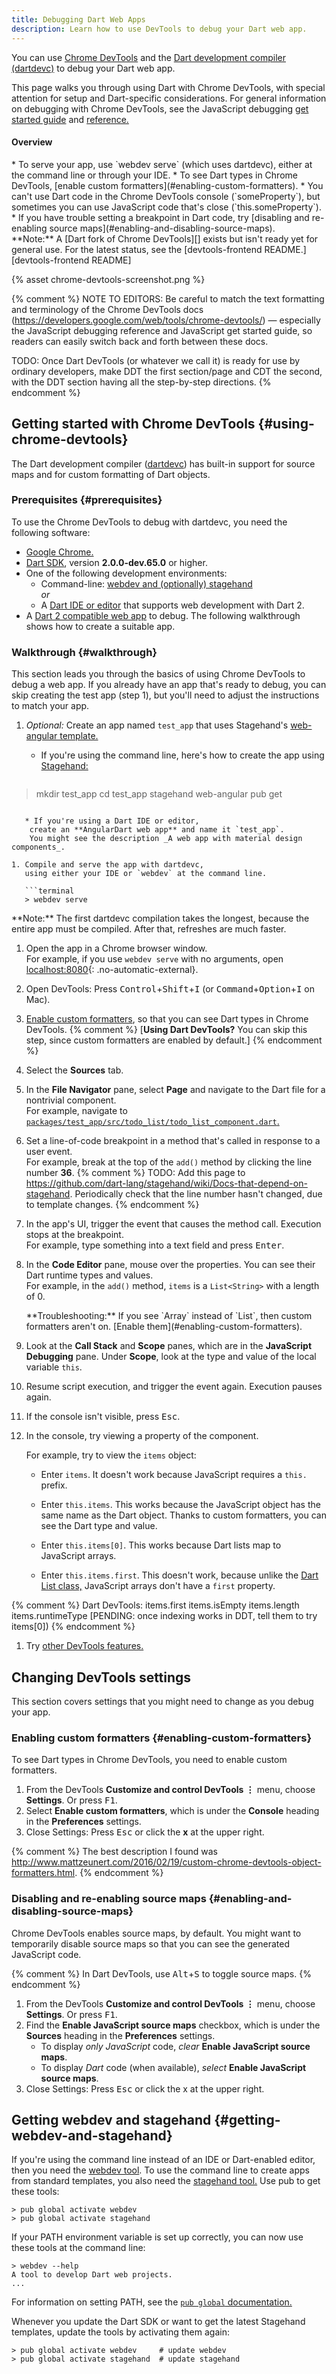 ```yaml
---
title: Debugging Dart Web Apps
description: Learn how to use DevTools to debug your Dart web app.
---
```


You can use [Chrome DevTools][] and the
[Dart development compiler (dartdevc)][dartdevc]
to debug your Dart web app.

This page walks you through using Dart with Chrome DevTools,
with special attention for setup and Dart-specific considerations.
For general information on debugging with Chrome DevTools,
see the JavaScript debugging
[get started guide][JavaScript get started guide] and
[reference.][JavaScript debugging reference]

<div class="mini-toc" markdown="1">
  <h4>Overview</h4>
  * To serve your app, use `webdev serve` (which uses dartdevc),
    either at the command line or through your IDE.
  * To see Dart types in Chrome DevTools,
    [enable custom formatters](#enabling-custom-formatters).
  * You can't use Dart code in the Chrome DevTools console (`someProperty`),
    but sometimes you can use JavaScript code that's close (`this.someProperty`).
  * If you have trouble setting a breakpoint in Dart code, try
    [disabling and re-enabling source maps](#enabling-and-disabling-source-maps).
</div>

<aside class="alert alert-info" markdown="1">
  **Note:**
  A [Dart fork of Chrome DevTools][]
  exists but isn't ready yet for general use. For the latest status, see the
  [devtools-frontend README.][devtools-frontend README]
</aside>

{% asset chrome-devtools-screenshot.png %}

{% comment %}
NOTE TO EDITORS:
Be careful to match the text formatting and terminology of the Chrome DevTools
docs (https://developers.google.com/web/tools/chrome-devtools/) — especially
the JavaScript debugging reference and JavaScript get started guide,
so readers can easily switch back and forth between these docs.

TODO:
Once Dart DevTools (or whatever we call it)
is ready for use by ordinary developers,
make DDT the first section/page and CDT the second,
with the DDT section having all the step-by-step directions.
{% endcomment %}


## Getting started with Chrome DevTools {#using-chrome-devtools}

The Dart development compiler ([dartdevc][])
has built-in support for source maps
and for custom formatting of Dart objects.


### Prerequisites {#prerequisites}

To use the Chrome DevTools to debug with dartdevc, you need the following software:

* [Google Chrome.][Google Chrome]
* [Dart SDK][], version **2.0.0-dev.65.0** or higher.
* One of the following development environments:
  * Command-line: [webdev and (optionally) stagehand](#getting-webdev-and-stagehand)  <br>_or_
  * A [Dart IDE or editor][] that supports web development with Dart 2.
* A [Dart 2 compatible web app][] to debug.
  The following walkthrough shows how to create a suitable app.


### Walkthrough {#walkthrough}

This section leads you through the basics of
using Chrome DevTools to debug a web app.
If you already have an app that's ready to debug,
you can skip creating the test app (step 1),
but you'll need to adjust the instructions to match your app.

1. _Optional:_ Create an app named `test_app` that uses Stagehand's
   [web-angular template.][web-angular template]

   * If you're using the command line, here's how to create the app
     using [Stagehand:][stagehand]

     ```terminal
> mkdir test_app
> cd test_app
> stagehand web-angular
> pub get
```

   * If you're using a Dart IDE or editor,
    create an **AngularDart web app** and name it `test_app`.
    You might see the description _A web app with material design components_.

1. Compile and serve the app with dartdevc,
   using either your IDE or `webdev` at the command line.

   ```terminal
   > webdev serve
   ```

   <aside class="alert alert-info" markdown="1">
    **Note:**
    The first dartdevc compilation takes the longest,
    because the entire app must be compiled.
    After that, refreshes are much faster.
   </aside>

1. Open the app in a Chrome browser window.
   <br>
   For example, if you use `webdev serve` with no arguments, open
   [localhost:8080](http://localhost:8080){: .no-automatic-external}.

1. Open DevTools: Press <kbd>Control</kbd>+<kbd>Shift</kbd>+<kbd>I</kbd>
   (or <kbd>Command</kbd>+<kbd>Option</kbd>+<kbd>I</kbd> on Mac).

1. [Enable custom formatters](#enabling-custom-formatters),
   so that you can see Dart types in Chrome DevTools.
   {% comment %}
   [**Using Dart DevTools?** You can skip this step,
   since custom formatters are enabled by default.]
   {% endcomment %}

1. Select the **Sources** tab.

1. In the **File Navigator** pane, select **Page** and navigate to
   the Dart file for a nontrivial component.
   <br>
   For example, navigate to
   [`packages/test_app/src/todo_list/todo_list_component.dart`.][todo_list_component.dart]

1. Set a line-of-code breakpoint in a method that's called
   in response to a user event.
   <br>
   For example, break at the top of the `add()` method
   by clicking the line number **36**.
   {% comment %}
   TODO: Add this page to
   https://github.com/dart-lang/stagehand/wiki/Docs-that-depend-on-stagehand.
   Periodically check that the line number hasn't changed,
   due to template changes.
   {% endcomment %}

1. In the app's UI, trigger the event that causes the method call.
   Execution stops at the breakpoint.
   <br>
   For example, type something into a text field and press <kbd>Enter</kbd>.

1. In the **Code Editor** pane, mouse over the properties.
   You can see their Dart runtime types and values.
   <br>
   For example, in the `add()` method,
   `items` is a `List<String>` with a length of 0.

   <aside class="alert alert-info" markdown="1">
   **Troubleshooting:**
   If you see `Array` instead of `List`,
   then custom formatters aren't on.
   [Enable them](#enabling-custom-formatters).
   </aside>

1. Look at the **Call Stack** and **Scope** panes,
   which are in the **JavaScript Debugging** pane.
   Under **Scope**, look at the type and value of the local variable `this`.

1. Resume script execution, and trigger the event again.
   Execution pauses again.

1. If the console isn't visible, press <kbd>Esc</kbd>.

1. In the console, try viewing a property of the component.
   <br>

   For example, try to view the `items` object:

   * Enter `items`.
     It doesn't work because JavaScript requires a `this.` prefix.

   * Enter `this.items`.
     This works because the JavaScript object has the same name as
     the Dart object.
     Thanks to custom formatters, you can see the Dart type and value.

   * Enter `this.items[0]`.
     This works because Dart lists map to JavaScript arrays.

   * Enter `this.items.first`.
     This doesn't work, because unlike the [Dart List class,][List]
     JavaScript arrays don't have a `first` property.

{% comment %}
Dart DevTools:
items.first
items.isEmpty
items.length
items.runtimeType
[PENDING: once indexing works in DDT, tell them to try items[0])
{% endcomment %}

1. Try [other DevTools features.][JavaScript debugging reference]


## Changing DevTools settings

This section covers settings that you might need to change
as you debug your app.


### Enabling custom formatters {#enabling-custom-formatters}

To see Dart types in Chrome DevTools, you need to enable custom formatters.

1. From the DevTools **Customize and control DevTools ⋮** menu,
   choose **Settings**. Or press <kbd>F1</kbd>.
1. Select **Enable custom formatters**,
   which is under the **Console** heading in the **Preferences** settings.
1. Close Settings: Press <kbd>Esc</kbd> or click the **x** at the upper right.

{% comment %}
The best description I found was http://www.mattzeunert.com/2016/02/19/custom-chrome-devtools-object-formatters.html.
{% endcomment %}


### Disabling and re-enabling source maps {#enabling-and-disabling-source-maps}

Chrome DevTools <!-- and Dart DevTools --> enables source maps, by default.
You might want to temporarily disable source maps so that you can see
the generated JavaScript code.

{% comment %}
In Dart DevTools, use <kbd>Alt</kbd>+<kbd>S</kbd> to toggle source maps.
{% endcomment %}

1. From the DevTools **Customize and control DevTools ⋮** menu,
   choose **Settings**.
   Or press <kbd>F1</kbd>.
1. Find the **Enable JavaScript source maps** checkbox,
   which is under the **Sources** heading in the **Preferences** settings.
   * To display _only JavaScript_ code,
   _clear_ **Enable JavaScript source maps**.
   * To display _Dart_ code (when available),
     _select_ **Enable JavaScript source maps**.
1. Close Settings: Press <kbd>Esc</kbd> or click the x at the upper right.


## Getting webdev and stagehand {#getting-webdev-and-stagehand}

If you're using the command line instead of an IDE or Dart-enabled editor,
then you need the [webdev tool][webdev].
To use the command line to create apps from standard templates,
you also need the [stagehand tool.][stagehand]
Use pub to get these tools:

```terminal
> pub global activate webdev
> pub global activate stagehand
```

If your PATH environment variable is set up correctly,
you can now use these tools at the command line:

```terminal
> webdev --help
A tool to develop Dart web projects.
...
```

For information on setting PATH, see the
[`pub global` documentation.][pub global documentation]

Whenever you update the Dart SDK or
want to get the latest Stagehand templates,
update the tools by activating them again:

```terminal
> pub global activate webdev     # update webdev
> pub global activate stagehand  # update stagehand
```

[Chrome DevTools]: https://developers.google.com/web/tools/chrome-devtools
[Dart 2 compatible web app]: /dart-2
[Dart fork of Chrome DevTools]: https://github.com/dart-lang/devtools-frontend
[Dart IDE or editor]: /tools#ides-and-editors
[Dart SDK]: /tools/sdk#install
[dartdevc]: /tools/dartdevc
[devtools-frontend README]: https://github.com/dart-lang/devtools-frontend/blob/master/readme.md#dart-devtools
[Google Chrome]: https://www.google.com/chrome
[JavaScript debugging reference]: https://developers.google.com/web/tools/chrome-devtools/javascript/reference
[JavaScript get started guide]: https://developers.google.com/web/tools/chrome-devtools/javascript/
[List]: {{site.dart_api}}/{{site.data.pkg-vers.SDK.channel}}/dart-core/List-class.html
[pub global documentation]: {{site.www}}/tools/pub/cmd/pub-global
[stagehand]: {{site.pub-pkg}}/stagehand
[todo_list_component.dart]: https://github.com/dart-lang/stagehand/blob/master/templates/web-angular/lib/src/todo_list/todo_list_component.dart
[web-angular template]: https://github.com/dart-lang/stagehand/tree/master/templates/web-angular
[webdev]: /tools/webdev
